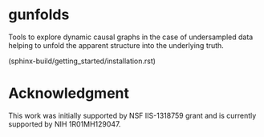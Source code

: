 gunfolds
========

Tools to explore dynamic causal graphs in the case of  undersampled data helping to unfold the apparent structure into the underlying truth.

(sphinx-build/getting_started/installation.rst)

Acknowledgment
========
This work was initially supported by  NSF IIS-1318759 grant and is currently supported by NIH 1R01MH129047.
